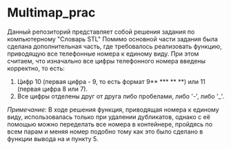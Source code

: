 # Multimap_prac

Данный репозиторий представляет собой решения задания по компьютерному "Словарь STL"
Помимо основной части задания была сделана дополнительная часть, где требовалось реализовать функцию, приводящую 
все телефонные номера к единому виду. При этом считаем, что изначально все цифры телефонного номера введены корректно, то есть:

1. Цифр 10 (первая цифра - 9, то есть формат 9** *** ** **) или 11 (первая цифра 8 или 7).
2. Все цифры отделены друг от друга либо пробелами, либо '-', либо '_'.

*Примечание*: В ходе решения функция, приводящая номера к единому виду, использовалась только при удалении дубликатов, однако с её помощью можно переделать все
номера в контейнере, пройдясь по всем парам и меняя номер подобно тому как это было сделано в функции вывода на и пункту 5.
